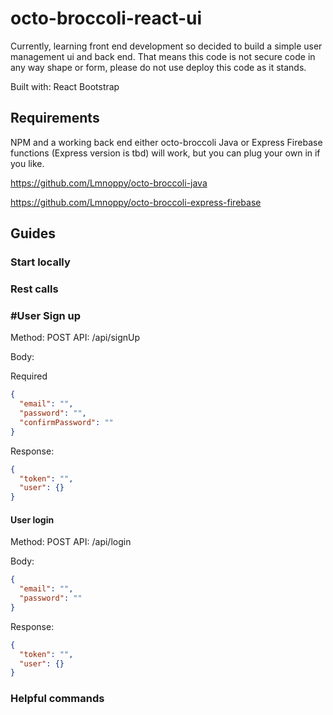 # octo-broccoli-react-ui
Currently, learning front end development so decided to build a simple user management ui and back end. That means this code is not secure 
code in any way shape or form, please do not use deploy this code as it stands. 

Built with:
React
Bootstrap

## Requirements
NPM and a working back end either octo-broccoli Java or Express Firebase functions (Express version is tbd) will work, but you can plug your own in if you like.

https://github.com/Lmnoppy/octo-broccoli-java

https://github.com/Lmnoppy/octo-broccoli-express-firebase

## Guides

### Start locally 

### Rest calls

### #User Sign up
Method: POST
API: /api/signUp

Body:

Required
```json
{
  "email": "",
  "password": "",
  "confirmPassword": ""
}
```

Response:

```json
{
  "token": "",
  "user": {}
}
```

#### User login
Method: POST
API: /api/login

Body:

```json
{
  "email": "", 
  "password": ""
}
```

Response:

```json
{
  "token": "",
  "user": {}
}
```

### Helpful commands 
